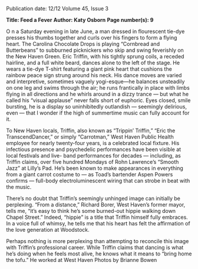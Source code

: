 Publication date: 12/12
Volume 45, Issue 3

**Title: Feed a Fever**
**Author: Katy Osborn**
**Page number(s): 9**

O
n a Saturday evening in late June, a man 
dressed in flourescent tie-dye presses his 
thumbs together and curls over his fingers to 
form a flying heart. The Carolina Chocolate Drops is 
playing “Cornbread and Butterbeans” to subburned 
picknickers who skip and swing feverishly on the New 
Haven Green. Eric Triffin, with his tightly sprung coils, 
a receded hairline, and a full white beard, dances alone to 
the left of the stage. He wears a tie-dye T-shirt featuring 
a giant pink heart that cushions the rainbow peace sign 
strung around his neck. His dance moves are varied 
and interpretive, sometimes vaguely yogi-esque—he 
balances unsteadily on one leg and swims through the 
air; he runs frantically in place with limbs flying in all 
directions and he whirls around in a dizzy trance — but 
what he called his “visual applause” never falls short of 
euphoric. Eyes closed, smile bursting, he is a display so 
uninhibitedly outlandish — seemingly delirious, even — 
that I wonder if the high of summertime music can fully 
account for it.

To New Haven locals, Triffin, also known as 
“Trippin’ Triffin,” “Eric the TranscendDancer,” or 
simply “Carrotman,” West Haven Public Health 
employee for nearly twenty-four years, is a celebrated 
local fixture. His infectious presence and psychedelic 
performances have been visible at local festivals and live-
band performances for decades — including, as Triffin 
claims, over five hundred Mondays of Rohn Lawrence’s 
“Smooth Jazz” at Lilly’s Pad. He’s been known to make 
appearances in everything from a giant carrot costume 
to — as Toad’s bartender Aspen Powers confirms — 
full-body electroluminescent wiring that can strobe in 
beat with the music.

There’s no doubt that Triffin’s seemingly unhinged 
image can initially be perplexing. “From a distance,” 
Richard Borer, West Haven’s former mayor, tells me, 
“it’s easy to think he’s some burned-out hippie walking 
down Chapel Street.” Indeed, “hippie” is a title that 
Triffin himself fully embraces. In a voice full of whimsy, 
he tells me that his heart has felt the affirmation of the 
love generation at Woodstock. 

Perhaps nothing is more perplexing than attempting 
to reconcile this image with Triffin’s professional career. 
While Triffin claims that dancing is what he’s doing 
when he feels most alive, he knows what it means to 
“bring home the tofu.” He worked at West Haven 
Photos by Brianne Bowen